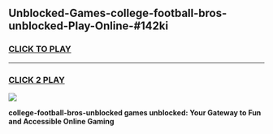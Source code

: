 
## Unblocked-Games-college-football-bros-unblocked-Play-Online-#142ki
<h3>
<a href="https://premium.freeplayer.one?title=college-football-bros-unblocked&ref=27F">CLICK TO PLAY</a></h3>
<hr>

<h3>
<a href="https://premium.freeplayer.one?title=college-football-bros-unblocked&ref=27F">CLICK 2 PLAY</a>
  
</h3>

<a href="https://premium.freeplayer.one?title=college-football-bros-unblocked&ref=27F"><img src="https://clearcache.store/games.png"></a>


**college-football-bros-unblocked games unblocked: Your Gateway to Fun and Accessible Online Gaming**
